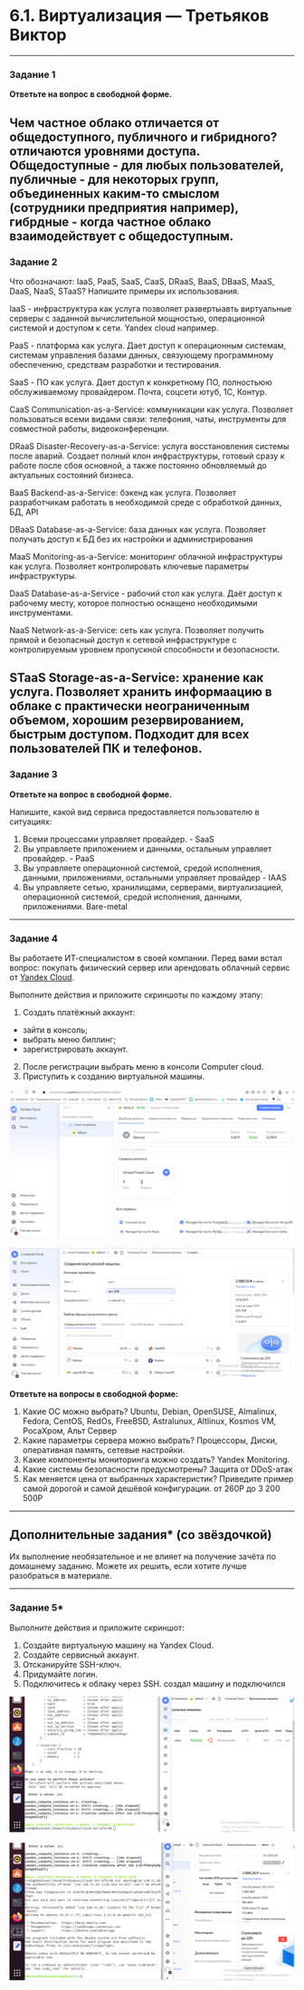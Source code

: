 #  6.1. Виртуализация — Третьяков Виктор

---

### Задание 1
 
**Ответьте на вопрос в свободной форме.**

Чем частное облако отличается от общедоступного, публичного и гибридного?
 отличаются уровнями доступа. Общедоступные - для любых пользователей, публичные - для некоторых групп, объединенных каким-то смыслом (сотрудники предприятия например), гибрдные - когда частное облако взаимодействует с общедоступным.
---

### Задание 2 


Что обозначают: IaaS, PaaS, SaaS, CaaS, DRaaS, BaaS, DBaaS, MaaS, DaaS, NaaS, STaaS? Напишите примеры их использования.
 
 IaaS - инфраструктура как услуга позволяет развертыавть виртуальные серверы с заданной вычислительной мощностью, операционной системой и доступом к сети. Yandex cloud например.

 PaaS - платформа как услуга. Дает доступ к операционным системам, системам управления базами данных, связующему программному обеспечению, средствам разработки и тестирования.

 SaaS - ПО как услуга. Дает доступ к конкретному ПО, полностьюю обслуживаемому провайдером. Почта, соцсети ютуб, 1С, Контур.

 CaaS Communication-as-a-Service: коммуникации как услуга. Позволяет пользоваться всеми видами связи: телефония, чаты, инструменты для совместной работы, видеоконференции.

 DRaaS Disaster-Recovery-as-a-Service: услуга восстановления системы после аварий. Создает полный клон инфраструктуры, готовый сразу к работе после сбоя основной, а также постоянно обновляемый до актуальных состояний бизнеса.

 BaaS Backend-as-a-Service: бэкенд как услуга. Позволяет разработчикам работать в необходимой среде с обработкой данных,  БД, API 

 DBaaS Database-as-a-Service: база данных как услуга. Позволяет получать доступ к БД без их настройки и администрирования 

 MaaS Monitoring-as-a-Service: мониторинг облачной инфраструктуры как услуга. Позволяет контролировать ключевые параметры инфраструктуры.

 DaaS Database-as-a-Service - рабочий стол как услуга. Даёт доступ к рабочему месту, которое полностью оснащено необходимыми инструментами.

 NaaS Network-as-a-Service: сеть как услуга. Позволяет получить прямой и безопасный доступ к сетевой инфраструктуре с контролируемым уровнем пропускной способности и безопасности.

 STaaS Storage-as-a-Service: хранение как услуга. Позволяет хранить информаацию в облаке с практически неограниченным объемом, хорошим резервированием, быстрым доступом. Подходит для всех пользователей ПК и телефонов.
---

### Задание 3 
 
**Ответьте на вопрос в свободной форме.**

Напишите, какой вид сервиса предоставляется пользователю в ситуациях:
 
1. Всеми процессами управляет провайдер. - SaaS
2. Вы управляете приложением и данными, остальным управляет провайдер. - PaaS
3. Вы управляете операционной системой, средой исполнения, данными, приложениями, остальными управляет провайдер - IAAS
4. Вы управляете сетью, хранилищами, серверами, виртуализацией, операционной системой, средой исполнения, данными, приложениями. Bare-metal
---
 
### Задание 4 
 
 
Вы работаете ИТ-специалистом в своей компании. Перед вами встал вопрос: покупать физический сервер или арендовать облачный сервис от [Yandex Cloud](https://cloud.yandex.ru).
 
Выполните действия и приложите скриншоты по каждому этапу:

1. Создать платёжный аккаунт:
  - зайти в консоль;
  - выбрать меню биллинг; 
  - зарегистрировать аккаунт.
2. После регистрации выбрать меню в консоли Computer cloud. 
3. Приступить к созданию виртуальной машины. 
 
![](/virt/6_01/6_1/4_1.png)

![](/virt/6_01/6_1/4_2.png)

**Ответьте на вопросы в свободной форме:**
 
1. Какие ОС можно выбрать?
Ubuntu, Debian, OpenSUSE, Almalinux, Fedora, CentOS, RedOs, FreeBSD, Astralunux, Altlinux, Kosmos VM, РосаХром, Альт Сервер
2. Какие параметры сервера можно выбрать?
Процессоры, Диски, оперативная память, сетевые настройки.
3. Какие компоненты мониторинга можно создать?
Yandex Monitoring.
4. Какие системы безопасности предусмотрены? 
Защита от DDoS-атак
5. Как меняется цена от выбранных характеристик? Приведите пример самой дорогой и самой дешёвой конфигурации. 
от 260Р до 3 200 500Р
---

## Дополнительные задания* (со звёздочкой)

Их выполнение необязательное и не влияет на получение зачёта по домашнему заданию. Можете их решить, если хотите лучше разобраться в материале.
 
---

### Задание 5* 

Выполните действия и приложите скриншот:

1. Создайте виртуальную машину на Yandex Cloud.
2. Создайте сервисный аккаунт.
3. Отсканируйте SSH-ключ.
4. Придумайте логин.
5. Подключитесь к облаку через SSH. 
 создал машину и подключился

![](/virt/6_01/6_1/5_1.png)

![](/virt/6_01/6_1/5_2.png)
